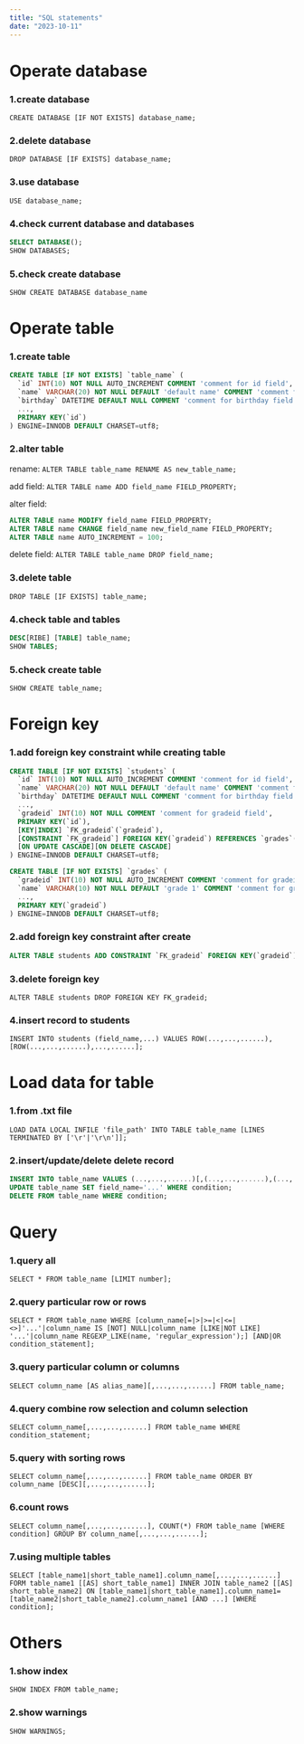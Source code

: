 ```yaml
---
title: "SQL statements"
date: "2023-10-11"
---
```


# Operate database

### 1.create database

`CREATE DATABASE [IF NOT EXISTS] database_name;`

### 2.delete database

`DROP DATABASE [IF EXISTS] database_name;`

### 3.use database

`USE database_name;`

### 4.check current database and databases

```sql
SELECT DATABASE();
SHOW DATABASES;
```

### 5.check create database

`SHOW CREATE DATABASE database_name`

# Operate table

### 1.create table

```sql
CREATE TABLE [IF NOT EXISTS] `table_name` (
  `id` INT(10) NOT NULL AUTO_INCREMENT COMMENT 'comment for id field',
  `name` VARCHAR(20) NOT NULL DEFAULT 'default name' COMMENT 'comment for name field',
  `birthday` DATETIME DEFAULT NULL COMMENT 'comment for birthday field',
  ...,
  PRIMARY KEY(`id`)
) ENGINE=INNODB DEFAULT CHARSET=utf8;
```

### 2.alter table

  rename: `ALTER TABLE table_name RENAME AS new_table_name;`

  add field: `ALTER TABLE name ADD field_name FIELD_PROPERTY;`

  alter field:

  ```sql
  ALTER TABLE name MODIFY field_name FIELD_PROPERTY;
  ALTER TABLE name CHANGE field_name new_field_name FIELD_PROPERTY;
  ALTER TABLE name AUTO_INCREMENT = 100;
  ```

  delete field: `ALTER TABLE table_name DROP field_name;`

### 3.delete table

`DROP TABLE [IF EXISTS] table_name;`

### 4.check table and tables

  ```sql
  DESC[RIBE] [TABLE] table_name;
  SHOW TABLES;
  ```

### 5.check create table

`SHOW CREATE table_name;`

# Foreign key

### 1.add foreign key constraint while creating table

```sql
CREATE TABLE [IF NOT EXISTS] `students` (
  `id` INT(10) NOT NULL AUTO_INCREMENT COMMENT 'comment for id field',
  `name` VARCHAR(20) NOT NULL DEFAULT 'default name' COMMENT 'comment for name field',
  `birthday` DATETIME DEFAULT NULL COMMENT 'comment for birthday field',
  ...,
  `gradeid` INT(10) NOT NULL COMMENT 'comment for gradeid field',
  PRIMARY KEY(`id`),
  [KEY|INDEX] `FK_gradeid`(`gradeid`),
  [CONSTRAINT `FK_gradeid`] FOREIGN KEY(`gradeid`) REFERENCES `grades`(`gradeid`)
  [ON UPDATE CASCADE][ON DELETE CASCADE]
) ENGINE=INNODB DEFAULT CHARSET=utf8;

CREATE TABLE [IF NOT EXISTS] `grades` (
  `gradeid` INT(10) NOT NULL AUTO_INCREMENT COMMENT 'comment for gradeid field',
  `name` VARCHAR(10) NOT NULL DEFAULT 'grade 1' COMMENT 'comment for grade name field',
  ...,
  PRIMARY KEY(`gradeid`)
) ENGINE=INNODB DEFAULT CHARSET=utf8;
```

### 2.add foreign key constraint after create

```sql
ALTER TABLE students ADD CONSTRAINT `FK_gradeid` FOREIGN KEY(`gradeid`) REFERENCES`grades`(`gradeid`);
```

### 3.delete foreign key

 `ALTER TABLE students DROP FOREIGN KEY FK_gradeid;`

### 4.insert record to students

`INSERT INTO students (field_name,...) VALUES ROW(...,...,......),[ROW(...,...,......),...,......];`

# Load data for table

### 1.from .txt file

`LOAD DATA LOCAL INFILE 'file_path' INTO TABLE table_name [LINES TERMINATED BY ['\r'|'\r\n']];`

### 2.insert/update/delete delete record

```sql
INSERT INTO table_name VALUES (...,...,......)[,(...,...,......),(...,...,......),......];[^1]
UPDATE table_name SET field_name='...' WHERE condition;
DELETE FROM table_name WHERE condition;
```

# Query

### 1.query all

`SELECT * FROM table_name [LIMIT number];`

### 2.query particular row or rows

`SELECT * FROM table_name WHERE [column_name[=|>|>=|<|<=|<>]'...'|column_name IS [NOT] NULL|column_name [LIKE|NOT LIKE] '...'|column_name REGEXP_LIKE(name, 'regular_expression');] [AND|OR condition_statement];`

### 3.query particular column or columns

`SELECT column_name [AS alias_name][,...,...,......] FROM table_name;`

### 4.query combine row selection and column selection

`SELECT column_name[,...,...,......] FROM table_name WHERE condition_statement;`

### 5.query with sorting rows

`SELECT column_name[,...,...,......] FROM table_name ORDER BY column_name [DESC][,...,...,......];`

### 6.count rows

`SELECT column_name[,...,...,......], COUNT(*) FROM table_name [WHERE condition] GROUP BY column_name[,...,...,......];`

### 7.using multiple tables

`SELECT [table_name1|short_table_name1].column_name[,...,...,......] FORM table_name1 [[AS] short_table_name1] INNER JOIN table_name2 [[AS] short_table_name2] ON [table_name1|short_table_name1].column_name1=[table_name2|short_table_name2].column_name1 [AND ...] [WHERE condition];`

# Others

### 1.show index

`SHOW INDEX FROM table_name;`

### 2.show warnings

`SHOW WARNINGS;`
